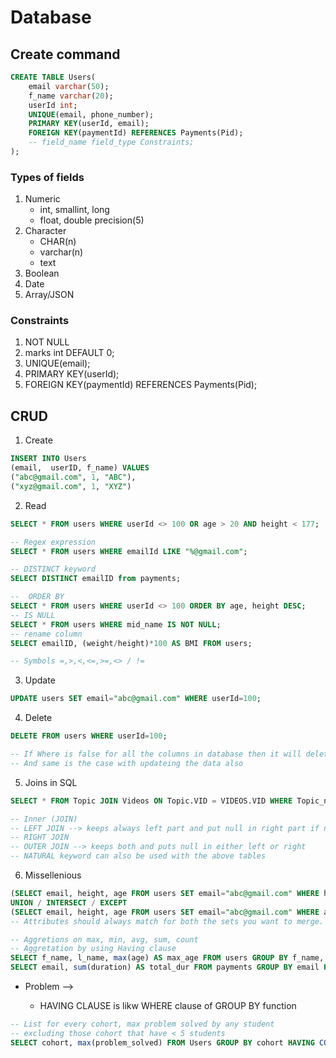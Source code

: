 # Database

## Create command

```sql
CREATE TABLE Users(
    email varchar(50);
    f_name varchar(20);
    userId int;
    UNIQUE(email, phone_number);
    PRIMARY KEY(userId, email);
    FOREIGN KEY(paymentId) REFERENCES Payments(Pid);
    -- field_name field_type Constraints;
);
```

### Types of fields

1. Numeric
    - int, smallint, long
    - float, double precision(5)
2. Character
    - CHAR(n)
    - varchar(n)
    - text
3. Boolean
4. Date
5. Array/JSON

### Constraints

1. NOT NULL
2. marks int DEFAULT 0;
3. UNIQUE(email);
4. PRIMARY KEY(userId);
5. FOREIGN KEY(paymentId) REFERENCES Payments(Pid);

## CRUD

1. Create

```sql
INSERT INTO Users
(email,  userID, f_name) VALUES
("abc@gmail.com", 1, "ABC"),
("xyz@gmail.com", 1, "XYZ")
```

2. Read

```sql
SELECT * FROM users WHERE userId <> 100 OR age > 20 AND height < 177;

-- Regex expression
SELECT * FROM users WHERE emailId LIKE "%@gmail.com";

-- DISTINCT keyword
SELECT DISTINCT emailID from payments;

--  ORDER BY
SELECT * FROM users WHERE userId <> 100 ORDER BY age, height DESC;
-- IS NULL
SELECT * FROM users WHERE mid_name IS NOT NULL;
-- rename column
SELECT emailID, (weight/height)*100 AS BMI FROM users;

-- Symbols =,>,<,<=,>=,<> / !=
```

3. Update

```sql
UPDATE users SET email="abc@gmail.com" WHERE userId=100;
```

4. Delete

```sql
DELETE FROM users WHERE userId=100;

-- If Where is false for all the columns in database then it will delete all the database.
-- And same is the case with updateing the data also
```

5. Joins in SQL

```sql
SELECT * FROM Topic JOIN Videos ON Topic.VID = VIDEOS.VID WHERE Topic_name="Arrays"

-- Inner (JOIN)
-- LEFT JOIN --> keeps always left part and put null in right part if not present
-- RIGHT JOIN
-- OUTER JOIN --> keeps both and puts null in either left or right
-- NATURAL keyword can also be used with the above tables
```

6. Missellenious

```sql
(SELECT email, height, age FROM users SET email="abc@gmail.com" WHERE height<170)
UNION / INTERSECT / EXCEPT
(SELECT email, height, age FROM users SET email="abc@gmail.com" WHERE age>100);
-- Attributes should always match for both the sets you want to merge.

-- Aggretions on max, min, avg, sum, count
-- Aggretation by using Having clause
SELECT f_name, l_name, max(age) AS max_age FROM users GROUP BY f_name, l_name;
SELECT email, sum(duration) AS total_dur FROM payments GROUP BY email HAVING max(y_o_p) >= 2020;
```

-   Problem -->

    -   HAVING CLAUSE is likw WHERE clause of GROUP BY function

```sql
-- List for every cohort, max problem solved by any student
-- excluding those cohort that have < 5 students
SELECT cohort, max(problem_solved) FROM Users GROUP BY cohort HAVING COUNT(DISTINCT userID) > 5
```
